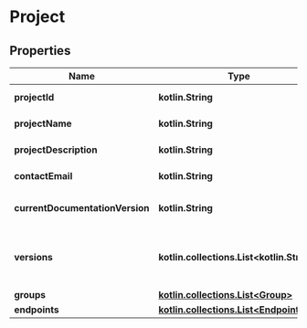 
# Project

## Properties
Name | Type | Description | Notes
------------ | ------------- | ------------- | -------------
**projectId** | **kotlin.String** | The ID of the project. This is auto-generated upon project creation and cannot currently be changed.  |  [optional]
**projectName** | **kotlin.String** | The name of the mini-API. This will be shown at the top of the mini-API&#39;s documentation.  |  [optional]
**projectDescription** | **kotlin.String** | The description of the mini-API. This will be shown at the top of the mini-API&#39;s documentation, below the title.  |  [optional]
**contactEmail** | **kotlin.String** | The email where users of your mini-API can contact you. This will be shown at the top of the mini-API&#39;s documentation.  |  [optional]
**currentDocumentationVersion** | **kotlin.String** | The version of the API that the documentation is updated for. You can set the documentation version to any valid version. To see how to format the version string, see the description for &#x60;versions&#x60;.  |  [optional]
**versions** | **kotlin.collections.List&lt;kotlin.String&gt;** | The live versions of the project. An array of strings. We use Python&#39;s &#x60;version&#x60; package to see if it&#39;s a valid version and to compare versions (to see which is higher).  Read more about this Python package &lt;a href&#x3D;\&quot;https://packaging.pypa.io/en/latest/version.html#packaging.version.parse\&quot; target&#x3D;\&quot;_blank\&quot;&gt;here&lt;/a&gt;. |  [optional]
**groups** | [**kotlin.collections.List&lt;Group&gt;**](Group.md) | A list of groups. A section contains groups, and groups contain API endpoints.   |  [optional]
**endpoints** | [**kotlin.collections.List&lt;Endpoint&gt;**](Endpoint.md) | A list of groups. A section contains groups, and groups contain API endpoints.   |  [optional]



